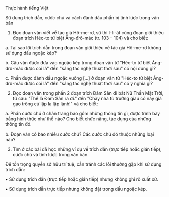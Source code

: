Thực hành tiếng Việt

Sử dụng trích dẫn, cước chú
và cách đánh dấu phần bị tỉnh lược trong văn bản

1. Đọc đoạn văn viết về tác giả Hô-me-rơ, sử thi I-li-át cùng đoạn giới thiệu đoạn trích Héc-to từ biệt Ăng-đrô-mác (tr. 103 – 104) và cho biết:

a. Tại sao lời trích dẫn trong đoạn văn giới thiệu về tác giả Hô-me-rơ không sử dụng dấu ngoặc kép?

b. Câu văn được đưa vào ngoặc kép trong đoạn văn từ "Héc-to từ biệt Ăng-đrô-mác được coi là" đến "sáng tác nghệ thuật thời sau" có nội dung gì?

c. Phần được đánh dấu ngoặc vuông [...] ở đoạn văn từ "Héc-to từ biệt Ăng-đrô-mác được coi là" đến "sáng tác nghệ thuật thời sau" có ý nghĩa gì?

2. Đọc đoạn văn trong phần 2 đoạn trích Đám Sân đi bắt Nữ Thần Mặt Trời, từ câu: "Thế là Đám Sân ra đi." đến "Chày nhà tù trưởng giàu có này giã gạo trông cứ lập la lập lảnh!" và cho biết:

a. Phần cước chú ở chân trang bao gồm những thông tin gì, được trình bày bằng hình thức như thế nào? Cho biết chức năng, tác dụng của những thông tin đó.

b. Đoạn văn có bao nhiêu cước chú? Các cước chú đó thuộc những loại nào?

3. Tìm ở các bài đã học những ví dụ về trích dẫn (trực tiếp hoặc gián tiếp), cước chú và tỉnh lược trong văn bản.

Để tồn trọng quyền sở hữu trí tuệ, cần tránh các lỗi thường gặp khi sử dụng trích dẫn:

• Sử dụng trích dẫn (trực tiếp hoặc gián tiếp) nhưng không ghi rõ xuất xứ.

• Sử dụng trích dẫn trực tiếp nhưng không đặt trong dấu ngoặc kép.